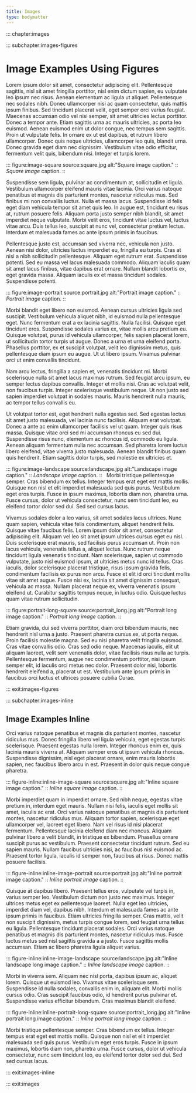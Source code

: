 ```yaml
---
title: Images
type: bodymatter
---
```


::: chapter:images

::: subchapter:images-figures

# Image Examples Using Figures

Lorem ipsum dolor sit amet, consectetur adipiscing elit. Pellentesque sagittis, nisl sit amet fringilla porttitor, nisl enim dictum sapien, eu vulputate leo ipsum nec risus. Aenean elementum ac ligula ut aliquet. Pellentesque nec sodales nibh. Donec ullamcorper nisi ac quam consectetur, quis mattis ipsum finibus. Sed tincidunt placerat velit, eget semper orci varius feugiat. Maecenas accumsan odio vel nisi semper, sit amet ultricies lectus porttitor. Donec a tempor ante. Etiam sagittis urna ac mauris ultricies, ac porta leo euismod. Aenean euismod enim ut dolor congue, nec tempus sem sagittis. Proin ut vulputate felis. In ornare ex ut est dapibus, et rutrum libero ullamcorper. Donec quis neque ultricies, ullamcorper leo quis, blandit urna. Donec gravida eget diam nec dignissim. Vestibulum vitae odio efficitur, fermentum velit quis, bibendum nisi. Integer et turpis lorem.

::: figure:image-square source:square.jpg alt:"Square image caption."
:: *Square image* caption.
::

Suspendisse sem ligula, pulvinar ac condimentum at, sollicitudin et ligula. Vestibulum ullamcorper eleifend mauris vitae lacinia. Orci varius natoque penatibus et magnis dis parturient montes, nascetur ridiculus mus. Sed finibus mi non convallis luctus. Nulla et massa lacus. Suspendisse id felis eget diam vehicula tempor sit amet quis leo. In augue est, tincidunt eu risus at, rutrum posuere felis. Aliquam porta justo semper nibh blandit, sit amet imperdiet neque vulputate. Morbi velit eros, tincidunt vitae luctus vel, luctus vitae arcu. Duis tellus leo, suscipit at nunc vel, consectetur pretium lectus. Interdum et malesuada fames ac ante ipsum primis in faucibus.

Pellentesque justo est, accumsan sed viverra nec, vehicula non justo. Aenean nisi dolor, ultricies luctus imperdiet eu, fringilla eu turpis. Cras at nisi a nibh sollicitudin pellentesque. Aliquam eget rutrum erat. Suspendisse potenti. Sed eu massa vel lacus malesuada commodo. Aliquam iaculis quam sit amet lacus finibus, vitae dapibus erat ornare. Nullam blandit lobortis ex, eget gravida massa. Aliquam iaculis ex et massa tincidunt sodales. Suspendisse potenti.

::: figure:image-portrait source:portrait.jpg alt:"Portrait image caption."
:: *Portrait image* caption.
::

Morbi blandit eget libero non euismod. Aenean cursus ultricies ligula sed suscipit. Vestibulum vehicula aliquet nibh, id euismod nulla pellentesque eget. Nunc fermentum erat a ex lacinia sagittis. Nulla facilisi. Quisque eget tincidunt eros. Suspendisse sodales varius ex, vitae mollis arcu pretium eu. Quisque volutpat, purus id vehicula ullamcorper, felis sapien placerat lorem, ut sollicitudin tortor turpis ut augue. Donec a urna et urna eleifend porta. Phasellus porttitor, ex et suscipit volutpat, velit leo dignissim metus, quis pellentesque diam ipsum eu augue. Ut ut libero ipsum. Vivamus pulvinar orci ut enim convallis tincidunt.

Nam arcu lectus, fringilla a sapien et, venenatis tincidunt mi. Morbi scelerisque nulla sit amet lacus maximus rutrum. Sed feugiat arcu ipsum, eu semper lectus dapibus convallis. Integer et mollis nisi. Cras ac volutpat velit, non faucibus turpis. Integer scelerisque vestibulum neque. Ut non justo sed sapien imperdiet volutpat in sodales mauris. Mauris hendrerit nulla mauris, ac tempor tellus convallis eu.

Ut volutpat tortor est, eget hendrerit nulla egestas sed. Sed egestas lectus sit amet justo malesuada, vel lacinia nunc facilisis. Aliquam erat volutpat. Donec a ante ac enim ullamcorper facilisis vel ut quam. Integer quis risus massa. Quisque vitae orci sed mi accumsan rhoncus eu sed dui. Suspendisse risus nunc, elementum ac rhoncus id, commodo eu ligula. Aenean aliquam fermentum nulla nec accumsan. Sed pharetra lorem luctus libero eleifend, vitae viverra justo malesuada. Aenean blandit finibus quam quis hendrerit. Etiam sagittis dolor turpis, sed molestie ex ultricies et.

::: figure:image-landscape source:landscape.jpg alt:"Landscape image caption."
:: *Landscape image* caption.
::
 
Morbi tristique pellentesque semper. Cras bibendum ex tellus. Integer tempus erat eget est mattis mollis. Quisque non nisl et elit imperdiet malesuada sed quis purus. Vestibulum eget eros turpis. Fusce in ipsum maximus, lobortis diam non, pharetra urna. Fusce cursus, dolor ut vehicula consectetur, nunc sem tincidunt leo, eu eleifend tortor dolor sed dui. Sed sed cursus lacus.

Vivamus sodales dolor a leo varius, sit amet sodales lacus ultrices. Nunc quam sapien, vehicula vitae felis condimentum, aliquet hendrerit felis. Quisque vitae faucibus felis. Lorem ipsum dolor sit amet, consectetur adipiscing elit. Aliquam vel leo sit amet ipsum ultrices cursus eget eu nisl. Duis scelerisque erat mauris, sed facilisis purus accumsan ut. Proin non lacus vehicula, venenatis tellus a, aliquet lectus. Nunc rutrum neque tincidunt ligula venenatis tincidunt. Nam scelerisque, sapien ut commodo vulputate, justo nisl euismod ipsum, at ultricies metus nunc id tellus. Cras iaculis, dolor scelerisque placerat tristique, risus ipsum gravida felis, condimentum facilisis ex purus non arcu. Fusce et elit id orci tincidunt mollis vitae sit amet augue. Fusce nisi ex, lacinia sit amet dignissim consequat, vehicula ac massa. Nullam placerat neque ex, viverra venenatis ipsum eleifend ut. Curabitur sagittis tempus neque, in luctus odio. Quisque luctus quam vitae rutrum sollicitudin.

::: figure:portrait-long-square source:portrait_long.jpg alt:"Portrait long image caption."
:: *Portrait long image* caption.
::

Etiam gravida, dui sed viverra porttitor, diam orci bibendum mauris, nec hendrerit nisl urna a justo. Praesent pharetra cursus ex, ut porta neque. Proin facilisis molestie magna. Sed eu nisi pharetra velit fringilla euismod. Cras vitae convallis odio. Cras sed odio neque. Maecenas iaculis, elit ut aliquam laoreet, velit sem venenatis dolor, vitae facilisis risus nulla ac turpis. Pellentesque fermentum, augue nec condimentum porttitor, nisi ipsum semper elit, id iaculis orci metus nec dolor. Praesent dolor nisi, lobortis hendrerit eleifend a, placerat ut est. Vestibulum ante ipsum primis in faucibus orci luctus et ultrices posuere cubilia Curae.

::: exit:images-figures

::: subchapter:images-inline

## Image Examples Inline

Orci varius natoque penatibus et magnis dis parturient montes, nascetur ridiculus mus. Donec fringilla libero vel ligula vehicula, eget egestas turpis scelerisque. Praesent egestas nulla lorem. Integer rhoncus enim ex, quis lacinia mauris viverra at. Aliquam semper eros ut ipsum vehicula rhoncus. Suspendisse dignissim, nisl eget placerat ornare, enim mauris lobortis sapien, nec faucibus libero arcu in est. Praesent in dolor quis neque congue pharetra.

::: figure-inline:inline-image-square source:square.jpg alt:"Inline square image caption."
:: *Inline square image* caption.
::

Morbi imperdiet quam in imperdiet ornare. Sed nibh neque, egestas vitae pretium in, interdum eget mauris. Nullam nisi felis, iaculis eget mollis sit amet, iaculis ac erat. Orci varius natoque penatibus et magnis dis parturient montes, nascetur ridiculus mus. Aliquam tortor sapien, scelerisque eget ullamcorper vel, laoreet eget libero. Nam vel risus id nisi placerat fermentum. Pellentesque lacinia eleifend diam nec rhoncus. Aliquam pulvinar libero a velit blandit, in tristique ex bibendum. Phasellus ornare suscipit purus ac vestibulum. Praesent consectetur tincidunt rutrum. Sed eu sapien mauris. Nullam faucibus ultricies nisi, ac faucibus nisl euismod ac. Praesent tortor ligula, iaculis id semper non, faucibus at risus. Donec mattis posuere facilisis.

::: figure-inline:inline-image-portrait source:portrait.jpg alt:"Inline portrait  image caption."
:: *Inline portrait image* caption.
::

Quisque at dapibus libero. Praesent tellus eros, vulputate vel turpis in, varius semper leo. Vestibulum dictum non justo nec maximus. Integer ultrices metus eget ex pellentesque laoreet. Nulla eget leo ultricies, imperdiet diam vel, dapibus nibh. Interdum et malesuada fames ac ante ipsum primis in faucibus. Etiam ultricies fringilla semper. Cras mattis, velit non suscipit dignissim, metus turpis congue lorem, sed feugiat urna tellus eu ligula. Pellentesque tincidunt placerat sodales. Orci varius natoque penatibus et magnis dis parturient montes, nascetur ridiculus mus. Fusce luctus metus sed nisl sagittis gravida a a justo. Fusce sagittis mollis accumsan. Etiam ac libero pharetra ligula aliquet varius.

::: figure-inline:inline-image-landscape source:landscape.jpg alt:"Inline landscape long image caption."
:: *Inline landscape image* caption.
::

Morbi in viverra sem. Aliquam nec nisl porta, dapibus ipsum ac, aliquet lorem. Quisque ut euismod leo. Vivamus vitae scelerisque sem. Suspendisse id nulla sodales, convallis enim in, aliquam elit. Morbi mollis cursus odio. Cras suscipit faucibus odio, id hendrerit purus pulvinar et. Suspendisse varius efficitur bibendum. Cras maximus blandit eleifend.

::: figure-inline:inline-portrait-long-square source:portrait_long.jpg alt:"Inline portrait long image caption."
:: *Inline portrait long image* caption.
::

Morbi tristique pellentesque semper. Cras bibendum ex tellus. Integer tempus erat eget est mattis mollis. Quisque non nisl et elit imperdiet malesuada sed quis purus. Vestibulum eget eros turpis. Fusce in ipsum maximus, lobortis diam non, pharetra urna. Fusce cursus, dolor ut vehicula consectetur, nunc sem tincidunt leo, eu eleifend tortor dolor sed dui. Sed sed cursus lacus.

::: exit:images-inline

::: exit:images
